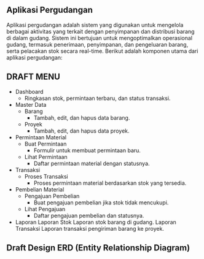 ## Aplikasi Pergudangan

Aplikasi pergudangan adalah sistem yang digunakan untuk mengelola berbagai aktivitas yang terkait dengan penyimpanan dan distribusi barang di dalam gudang. Sistem ini bertujuan untuk mengoptimalkan operasional gudang, termasuk penerimaan, penyimpanan, dan pengeluaran barang, serta pelacakan stok secara real-time. Berikut adalah komponen utama dari aplikasi pergudangan:


## DRAFT MENU
- Dashboard
    - Ringkasan stok, permintaan terbaru, dan status transaksi.
- Master Data
    - Barang
        - Tambah, edit, dan hapus data barang.
    - Proyek
        - Tambah, edit, dan hapus data proyek.
- Permintaan Material
    - Buat Permintaan
        - Formulir untuk membuat permintaan baru.
    - Lihat Permintaan
        - Daftar permintaan material dengan statusnya.
- Transaksi
    - Proses Transaksi
        - Proses permintaan material berdasarkan stok yang tersedia.
- Pembelian Material
    - Pengajuan Pembelian
        - Buat pengajuan pembelian jika stok tidak mencukupi.
    - Lihat Pengajuan
        - Daftar pengajuan pembelian dan statusnya.
- Laporan
    Laporan Stok
    Laporan stok barang di gudang.
    Laporan Transaksi
    Laporan transaksi pengiriman barang ke proyek.

## Draft Design ERD (Entity Relationship Diagram)

